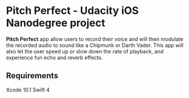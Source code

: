 # Pitch Perfect - Udacity iOS Nanodegree project

**Pitch Perfect** app allow users to record their voice and will then modulate the recorded audio to sound like a Chipmunk or Darth Vader. This app will also let the user speed up or slow down the rate of playback, and experience fun echo and reverb effects.

## Requirements
Xcode 10.1
Swift 4